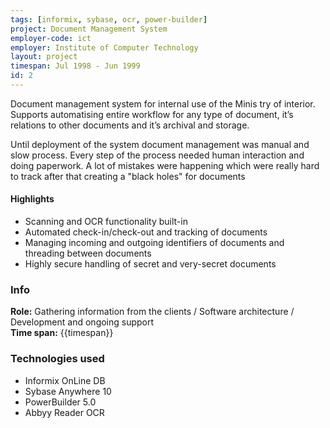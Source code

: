 ```yaml
---
tags: [informix, sybase, ocr, power-builder]
project: Document Management System
employer-code: ict
employer: Institute of Computer Technology
layout: project
timespan: Jul 1998 - Jun 1999
id: 2
---
```


Document management system for internal use of the Minis
try of interior. Supports automatising entire workflow for any type of document, it’s relations to other documents and it’s archival and storage.

Until deployment of the system document management was manual and slow process. Every step of the process needed human interaction and doing paperwork. A lot of mistakes were happening which were really hard to track after that creating a "black holes" for documents

#### Highlights  
* Scanning and OCR functionality built-in
* Automated check-in/check-out and tracking of documents
* Managing incoming and outgoing identifiers of documents and threading between documents
* Highly secure handling of secret and very-secret documents

### Info
**Role:** Gathering information from the clients / Software architecture / Development and ongoing support  
**Time span:** {{timespan}}  

### Technologies used
* Informix OnLine DB
* Sybase Anywhere 10
* PowerBuilder 5.0
* Abbyy Reader OCR
